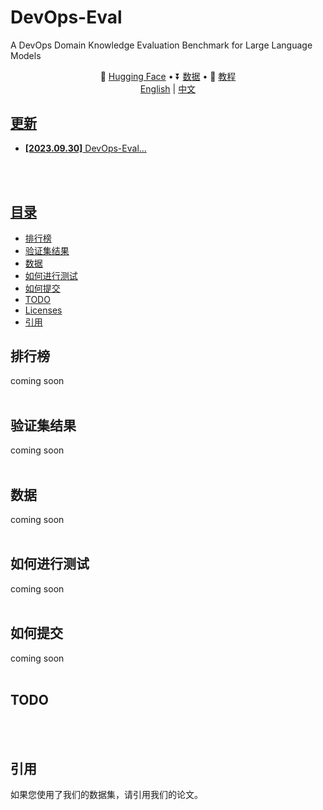 # DevOps-Eval
A DevOps Domain Knowledge Evaluation Benchmark for Large Language Models

<p align="center">
  🤗 <a href="https://huggingface.co/datasets/DevOps-Eval/devopseval-exam" target="_blank">Hugging Face</a> • ⏬ <a href="#data" target="_blank">数据</a> • 📖 <a href="resources/tutorial.md" target="_blank">教程</a>
  <br>
  <a href="https://github.com/luban-agi/DevOps-Eval/README.md"> English</a> | <a href="https://github.com/luban-agi/DevOps-Eval/README_zh.md"> 中文
</p>


## 更新

* **[2023.09.30]** DevOps-Eval...
<br>
<br>

## 目录

- [排行榜](#排行榜)
- [验证集结果](#验证集结果)
- [数据](#数据)
- [如何进行测试](#如何进行测试)
- [如何提交](#如何提交)
- [TODO](#todo)
- [Licenses](#licenses)
- [引用](#引用)

## 排行榜
coming soon
<br>
<br>

## 验证集结果
coming soon
<br>
<br>

## 数据
coming soon
<br>
<br>

## 如何进行测试
coming soon
<br>
<br>

## 如何提交
coming soon
<br>
<br>


## TODO
<br>
<br>


## 引用

如果您使用了我们的数据集，请引用我们的论文。
<br>
<br>
